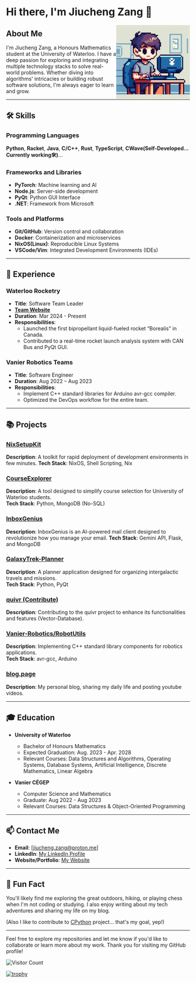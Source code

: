 # Hi there, I'm Jiucheng Zang 👋

<img align="right" src="person.png" width="40%" height="40%" />

## About Me

I'm Jiucheng Zang, a Honours Mathematics student at the University of Waterloo. I have a deep passion for exploring and integrating multiple technology stacks to solve real-world problems. Whether diving into algorithms' intricacies or building robust software solutions, I'm always eager to learn and grow.

---

## 🛠️ Skills

### Programming Languages
**Python**, **Racket**, **Java**, **C/C++**, **Rust**, **TypeScript**, **CWave(Self-Developed... Currently working🛠️)**...

### Frameworks and Libraries
- **PyTorch**: Machine learning and AI
- **Node.js**: Server-side development
- **PyQt**: Python GUI Interface
- **.NET**: Framework from Microsoft

### Tools and Platforms
- **Git/GitHub**: Version control and collaboration
- **Docker**: Containerization and microservices
- **NixOS(Linux)**: Reproducible Linux Systems 
- **VSCode/Vim**: Integrated Development Environments (IDEs)

---

## 💼 Experience

### Waterloo Rocketry
- **Title**: Software Team Leader
- [**Team Website**](https://www.waterloorocketry.com/)
- **Duration**: Mar 2024 - Present
- **Responsibilities**: 
  - Launched the first bipropellant liquid-fueled rocket “Borealis” in Canada.
  - Contributed to a real-time rocket launch analysis system with CAN Bus and PyQt GUI.

### Vanier Robotics Teams
- **Title**: Software Engineer
- **Duration**: Aug 2022 – Aug 2023
- **Responsibilities**:
  - Implement C++ standard libraries for Arduino avr-gcc compiler.
  - Optimized the DevOps workflow for the entire team.

---

## 📚 Projects

### [NixSetupKit](https://github.com/zangjiucheng/NixSetupKit)
**Description**: A toolkit for rapid deployment of development environments in few minutes.
**Tech Stack**: NixOS, Shell Scripting, Nix

### [CourseExplorer](https://github.com/zangjiucheng/CourseExplorer)
**Description**: A tool designed to simplify course selection for University of Waterloo students.  
**Tech Stack**: Python, MongoDB (No-SQL)

### [InboxGenius](https://github.com/JunzhL/InboxGenius)
**Description**: InboxGenius is an AI-powered mail client designed to revolutionize how you manage your email.
**Tech Stack**: Gemini API, Flask, and MongoDB

### [GalaxyTrek-Planner](https://github.com/zangjiucheng/GalaxyTrek-Planner)
**Description**: A planner application designed for organizing intergalactic travels and missions.  
**Tech Stack**: Python, PyQt

### [quivr (Contribute)](https://github.com/zangjiucheng/quivr)
**Description**: Contributing to the quivr project to enhance its functionalities and features (Vector-Database).  

### [Vanier-Robotics/RobotUtils](https://github.com/Vanier-Robotics/RobotUtils)
**Description**: Implementing C++ standard library components for robotics applications.  
**Tech Stack**: avr-gcc, Arduino

### [blog.page](https://github.com/zangjiucheng/blog.page)
**Description**: My personal blog, sharing my daily life and posting youtube videos.

---

## 🎓 Education

- **University of Waterloo**
  - Bachelor of Honours Mathematics
  - Expected Graduation: Aug. 2023 - Apr. 2028
  - Relevant Courses: Data Structures and Algorithms, Operating Systems, Database Systems, Artificial Intelligence, Discrete Mathematics, Linear Algebra

- **Vanier CÉGEP**
  - Computer Science and Mathematics
  - Graduate: Aug 2022 - Aug 2023
  - Relevant Courses:  Data Structures & Object-Oriented Programming

---

## 📫 Contact Me

- **Email**: [jiucheng.zang@proton.me]
- **LinkedIn**: [My LinkedIn Profile](https://www.linkedin.com/in/jiucheng-zang-20940724a/)
- **Website/Portfolio**: [My Website](https://zangjiucheng.github.io/blog.page/)

---

## 🎉 Fun Fact

You'll likely find me exploring the great outdoors, hiking, or playing chess when I'm not coding or studying. I also enjoy writing about my tech adventures and sharing my life on my blog.

(Also I like to contribute to [CPython](https://github.com/python/cpython) project... that's my goal, yep!)

---

Feel free to explore my repositories and let me know if you'd like to collaborate or learn more about my work. Thank you for visiting my GitHub profile!

![Visitor Count](https://visitor-badge.laobi.icu/badge?page_id=zangjiucheng.zangjiucheng)

[![trophy](https://github-profile-trophy.vercel.app/?username=zangjiucheng&rank=-C,-B)](https://github.com/ryo-ma/github-profile-trophy)
